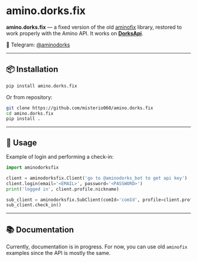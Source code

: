 # amino.dorks.fix

**amino.dorks.fix** — a fixed version of the old [aminofix](https://github.com/Minori101/Amino.fix) library, restored to work properly with the Amino API. It works on **[DorksApi](https://github.com/thatcelt/dorks_api)**.

📢 Telegram: [@aminodorks](https://t.me/aminodorks)

---

## 📦 Installation

```bash
pip install amino.dorks.fix
```

Or from repository:

```bash
git clone https://github.com/misterio060/amino.dorks.fix
cd amino.dorks.fix
pip install .
```

---

## 🔧 Usage

Example of login and performing a check-in:

```python
import aminodorksfix

client = aminodorksfix.Client('go to @aminodorks_bot to get api key')
client.login(email='<EMAIL>', password='<PASSWORD>')
print('logged in', client.profile.nickname)

sub_client = aminodorksfix.SubClient(comId='comId', profile=client.profile)
sub_client.check_in()
```

---

## 📚 Documentation

Currently, documentation is in progress.
For now, you can use old `aminofix` examples since the API is mostly the same.
